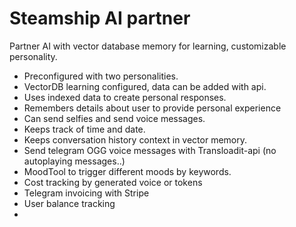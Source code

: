 # Steamship AI partner

Partner AI with vector database memory for learning, customizable personality.

- Preconfigured with two personalities.
- VectorDB learning configured, data can be added with api.
- Uses indexed data to create personal responses.
- Remembers details about user to provide personal experience
- Can send selfies and send voice messages.
- Keeps track of time and date.
- Keeps conversation history context in vector memory.
- Send telegram OGG voice messages with Transloadit-api (no autoplaying messages..)
- MoodTool to trigger different moods by keywords.
- Cost tracking by generated voice or tokens
- Telegram invoicing with Stripe
- User balance tracking
-



